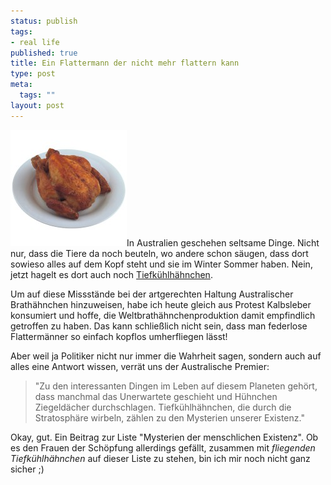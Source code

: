 ```yaml
--- 
status: publish
tags: 
- real life
published: true
title: Ein Flattermann der nicht mehr flattern kann
type: post
meta: 
  tags: ""
layout: post
---
```

<img src="/media/wp/050210brathuhn.jpg" alt="Brathendl" class="alignright" />In Australien geschehen seltsame Dinge. Nicht nur, dass die Tiere da noch beuteln, wo andere schon säugen, dass dort sowieso alles auf dem Kopf steht und sie im Winter Sommer haben. Nein, jetzt hagelt es dort auch noch <a href="http://www.sueddeutsche.de/,panm2/panorama/artikel/541/47494/">Tiefkühlhähnchen</a>.

Um auf diese Missstände bei der artgerechten Haltung Australischer Brathähnchen hinzuweisen, habe ich heute gleich aus Protest Kalbsleber konsumiert und hoffe, die Weltbrathähnchenproduktion damit empfindlich getroffen zu haben. Das kann schließlich nicht sein, dass man federlose Flattermänner so einfach kopflos umherfliegen lässt!

Aber weil ja Politiker nicht nur immer die Wahrheit sagen, sondern auch auf alles eine Antwort wissen, verrät uns der Australische Premier:
<blockquote>"Zu den interessanten Dingen im Leben auf diesem Planeten gehört, dass manchmal das Unerwartete geschieht und Hühnchen Ziegeldächer durchschlagen. Tiefkühlhähnchen, die durch die Stratosphäre wirbeln, zählen zu den Mysterien unserer Existenz."</blockquote>

Okay, gut. Ein Beitrag zur Liste "Mysterien der menschlichen Existenz". Ob es den Frauen der Schöpfung allerdings gefällt, zusammen mit <em>fliegenden Tiefkühlhähnchen</em> auf dieser Liste zu stehen, bin ich mir noch nicht ganz sicher ;)
